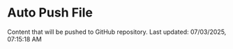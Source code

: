 # Auto Push File

Content that will be pushed to GitHub repository.
Last updated: 07/03/2025, 07:15:18 AM